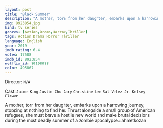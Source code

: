 ```yaml
---
layout: post
title: "Black Summer"
description: "A mother, torn from her daughter, embarks upon a harrowing journey, stopping at nothing to find her. Thrust alongside a small group of American refugees, she must brave a hostile new world and make brutal decisions during the most deadly summer of a zombie apocalypse..."
img: 8923854.jpg
kind: tv series
genres: [Action,Drama,Horror,Thriller]
tags: Action Drama Horror Thriller 
language: English
year: 2019
imdb_rating: 6.4
votes: 17588
imdb_id: 8923854
netflix_id: 80198988
color: 495867
---
```

Director: `N/A`  

Cast: `Jaime King` `Justin Chu Cary` `Christine Lee` `Sal Velez Jr.` `Kelsey Flower` 

A mother, torn from her daughter, embarks upon a harrowing journey, stopping at nothing to find her. Thrust alongside a small group of American refugees, she must brave a hostile new world and make brutal decisions during the most deadly summer of a zombie apocalypse.::ahmetkozan